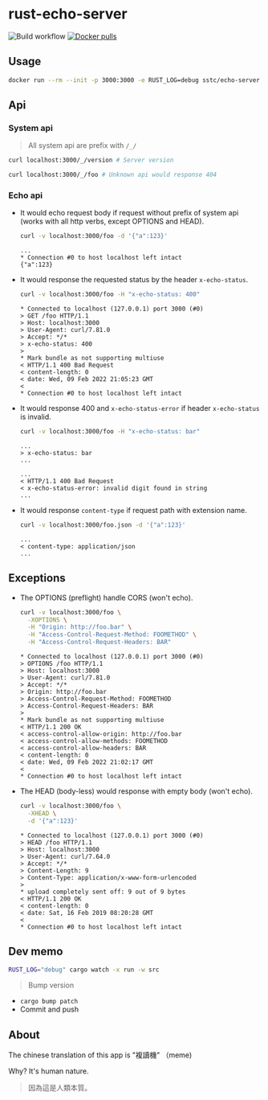 # rust-echo-server

![Build workflow](https://github.com/docker-sstc/docker-echo-server/actions/workflows/master/badge.svg)
[![Docker pulls](https://img.shields.io/docker/pulls/sstc/echo-server.svg?colorB=green&style=flat)](https://cloud.docker.com/repository/docker/sstc/echo-server)

## Usage

```bash
docker run --rm --init -p 3000:3000 -e RUST_LOG=debug sstc/echo-server
```

## Api

### System api

> All system api are prefix with `/_/`

```bash
curl localhost:3000/_/version # Server version

curl localhost:3000/_/foo # Unknown api would response 404
```

### Echo api

- It would echo request body if request without prefix of system api (works with all http verbs, except OPTIONS and HEAD).

  ```bash
  curl -v localhost:3000/foo -d '{"a":123}'
  ```

  ```console
  ...
  * Connection #0 to host localhost left intact
  {"a":123}
  ```

- It would response the requested status by the header `x-echo-status`.

  ```bash
  curl -v localhost:3000/foo -H "x-echo-status: 400"
  ```

  ```console
  * Connected to localhost (127.0.0.1) port 3000 (#0)
  > GET /foo HTTP/1.1
  > Host: localhost:3000
  > User-Agent: curl/7.81.0
  > Accept: */*
  > x-echo-status: 400
  > 
  * Mark bundle as not supporting multiuse
  < HTTP/1.1 400 Bad Request
  < content-length: 0
  < date: Wed, 09 Feb 2022 21:05:23 GMT
  < 
  * Connection #0 to host localhost left intact
  ```

- It would response 400 and `x-echo-status-error` if header `x-echo-status` is invalid.

  ```bash
  curl -v localhost:3000/foo -H "x-echo-status: bar"
  ```

  ```console
  ...
  > x-echo-status: bar
  ...

  ...
  < HTTP/1.1 400 Bad Request
  < x-echo-status-error: invalid digit found in string
  ...
  ```

- It would response `content-type` if request path with extension name.

  ```bash
  curl -v localhost:3000/foo.json -d '{"a":123}'
  ```

  ```console
  ...
  < content-type: application/json
  ...
  ```

## Exceptions

- The OPTIONS (preflight) handle CORS (won't echo).

  ```bash
  curl -v localhost:3000/foo \
    -XOPTIONS \
    -H "Origin: http://foo.bar" \
    -H "Access-Control-Request-Method: FOOMETHOD" \
    -H "Access-Control-Request-Headers: BAR"
  ```

  ```console
  * Connected to localhost (127.0.0.1) port 3000 (#0)
  > OPTIONS /foo HTTP/1.1
  > Host: localhost:3000
  > User-Agent: curl/7.81.0
  > Accept: */*
  > Origin: http://foo.bar
  > Access-Control-Request-Method: FOOMETHOD
  > Access-Control-Request-Headers: BAR
  > 
  * Mark bundle as not supporting multiuse
  < HTTP/1.1 200 OK
  < access-control-allow-origin: http://foo.bar
  < access-control-allow-methods: FOOMETHOD
  < access-control-allow-headers: BAR
  < content-length: 0
  < date: Wed, 09 Feb 2022 21:02:17 GMT
  < 
  * Connection #0 to host localhost left intact
  ```

- The HEAD (body-less) would response with empty body (won't echo).

  ```bash
  curl -v localhost:3000/foo \
    -XHEAD \
    -d '{"a":123}'
  ```

  ```console
  * Connected to localhost (127.0.0.1) port 3000 (#0)
  > HEAD /foo HTTP/1.1
  > Host: localhost:3000
  > User-Agent: curl/7.64.0
  > Accept: */*
  > Content-Length: 9
  > Content-Type: application/x-www-form-urlencoded
  >
  * upload completely sent off: 9 out of 9 bytes
  < HTTP/1.1 200 OK
  < content-length: 0
  < date: Sat, 16 Feb 2019 08:20:28 GMT
  <
  * Connection #0 to host localhost left intact
  ```

## Dev memo

```bash
RUST_LOG="debug" cargo watch -x run -w src
```

> Bump version

- `cargo bump patch`
- Commit and push

## About

The chinese translation of this app is "複讀機" （meme)

Why? It's human nature.

> 因為這是人類本質。
